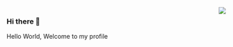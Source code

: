 <img align="right" src="https://github-readme-stats.vercel.app/api?username=laohanme&show_icons=true&icon_color=CE1D2D&text_color=718096&bg_color=ffffff&hide_title=true" />

### Hi there 👋

<!--
**laohanme/laohanme** is a ✨ _special_ ✨ repository because its `README.md` (this file) appears on your GitHub profile.

Here are some ideas to get you started:

- 🔭 I’m currently working on ...
- 🌱 I’m currently learning ...
- 👯 I’m looking to collaborate on ...
- 🤔 I’m looking for help with ...
- 💬 Ask me about ...
- 📫 How to reach me: ...
- 😄 Pronouns: ...
- ⚡ Fun fact: ...
-->

Hello World, Welcome to my profile

